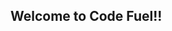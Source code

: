 ## Welcome to Code Fuel!!

<script src="https://gist.github.com/mssanjay/8ae3bae84283a1877b6d341c14a1dda0.js"></script>
